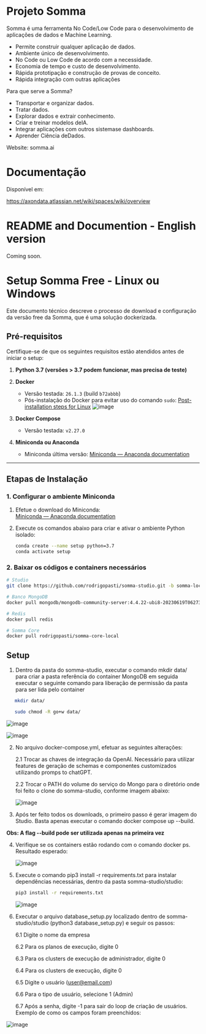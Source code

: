 # Projeto Somma
Somma é uma ferramenta No Code/Low Code para o desenvolvimento de aplicações de dados e Machine Learning. 
- Permite construir qualquer aplicação de dados.
- Ambiente único de desenvolvimento.
- No Code ou Low Code de acordo com a necessidade.
- Economia de tempo e custo de desenvolvimento.
- Rápida prototipação e construção de provas de conceito.
- Rápida integração com outras aplicações

Para que serve a Somma?
- Transportar e organizar dados.
- Tratar dados.
- Explorar dados e extrair conhecimento.
- Criar e treinar modelos deIA.
- Integrar aplicações com outros sistemase dashboards.
- Aprender Ciência deDados.

Website: somma.ai

# Documentação

Disponível em:

https://axondata.atlassian.net/wiki/spaces/wiki/overview

# README and Documention - English version

Coming soon. 

# Setup Somma Free - Linux ou Windows

Este documento técnico descreve o processo de download e configuração da versão free da Somma, que é uma solução dockerizada.  

## Pré-requisitos

Certifique-se de que os seguintes requisitos estão atendidos antes de iniciar o setup:

1. **Python 3.7 (versões > 3.7 podem funcionar, mas precisa de teste)**
2. **Docker**
   - Versão testada: `26.1.3` (build `b72abbb`)
   - Pós-instalação do Docker para evitar uso do comando `sudo`:
     [Post-installation steps for Linux](https://docs.docker.com/engine/install/linux-postinstall/)
     ![image](https://github.com/user-attachments/assets/2e2706b7-d274-45df-84ed-1f4827da0de7)

3. **Docker Compose**
   - Versão testada: `v2.27.0`
4. **Miniconda ou Anaconda**
   - Miniconda última versão: [Miniconda — Anaconda documentation](https://docs.conda.io/en/latest/miniconda.html)

---

## Etapas de Instalação

### 1. Configurar o ambiente Miniconda

1. Efetue o download do Miniconda:  
   [Miniconda — Anaconda documentation](https://docs.conda.io/en/latest/miniconda.html)

2. Execute os comandos abaixo para criar e ativar o ambiente Python isolado:
   ```bash
   conda create --name setup python=3.7
   conda activate setup

### 2. Baixar os códigos e containers necessários

```bash
# Studio
git clone https://github.com/rodrigopasti/somma-studio.git -b somma-local

# Banco MongoDB
docker pull mongodb/mongodb-community-server:4.4.22-ubi8-20230619T062738Z

# Redis
docker pull redis

# Somma Core
docker pull rodrigopasti/somma-core-local
```
## **Setup**

1. Dentro da pasta do somma-studio, executar o comando mkdir data/ para criar a pasta referência do container MongoDB em seguida executar o seguinte comando para liberação de permissão
da pasta para ser lida pelo container
```bash (somente Linux)
   mkdir data/
```
```bash (somente Linux)
   sudo chmod -R go+w data/
```

   ![image](https://github.com/user-attachments/assets/1f6dfc85-f6b6-40a5-b02f-9a6ee52c5e30)
   
   ![image](https://github.com/user-attachments/assets/85f9116c-cea2-4109-883f-4c1d564bfda5)


2. No arquivo docker-compose.yml, efetuar as seguintes alterações:
   
   2.1 Trocar as chaves de integração da OpenAI. Necessário para utilizar features de geração de schemas e componentes customizados utilizando promps to chatGPT.

   2.2 Trocar o PATH do volume do serviço do Mongo para o diretório onde foi feito o clone do somma-studio, conforme imagem abaixo:
   
   ![image](https://github.com/user-attachments/assets/b3ed1203-eeed-4505-9342-0e551d478b3e)

3. Após ter feito todos os downloads, o primeiro passo é gerar imagem do Studio. Basta apenas executar o comando docker compose up --build. 

**Obs: A flag --build pode ser utilizada apenas na primeira vez**

4. Verifique se os containers estão rodando com o comando docker ps. Resultado esperado:

   ![image](https://github.com/user-attachments/assets/341a34de-dacb-4d32-a885-e46c92baf89d)

5. Execute o comando pip3 install -r requirements.txt para instalar dependências necessárias, dentro da pasta somma-studio/studio:

   ```bash
   pip3 install -r requirements.txt
   ```
   ![image](https://github.com/user-attachments/assets/b8a8e0b7-5e49-4643-88e1-e19e59894783)

6. Executar o arquivo database_setup.py localizado dentro de somma-studio/studio (python3 database_setup.py) e seguir os passos:

   6.1 Digite o nome da empresa
   
   6.2 Para os planos de execução, digite 0
   
   6.3 Para os clusters de execução de administrador, digite 0
   
   6.4 Para os clusters de execução, digite 0
   
   6.5 Digite o usuário (user@email.com)
   
   6.6 Para o tipo de usuário, selecione 1 (Admin)
   
   6.7 Após a senha, digite -1 para sair do loop de criação de usuários. Exemplo de como os campos foram preenchidos:

![image](https://github.com/user-attachments/assets/e3c6b0bd-0910-48dc-86fd-b5b109845080)



   


